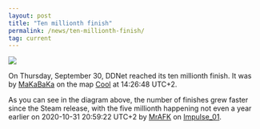 ```yaml
---
layout: post
title: "Ten millionth finish"
permalink: /news/ten-millionth-finish/
tag: current
---
```


[<img class="demo" src="/finishes-10000000.png" />](https://ddnet.org/stats/)

On Thursday, September 30, DDNet reached its ten millionth finish. It was by [MaKaBaKa](https://ddnet.org/players/MaKaBaKa/) on the map [Cool](https://ddnet.tw/maps/Cool/) at 14:26:48 UTC+2.

As you can see in the diagram above, the number of finishes grew faster since the Steam release, with the five millionth happening not even a year earlier on 2020-10-31 20:59:22 UTC+2 by [MrAFK](https://ddnet.org/players/MrAFK/) on [Impulse_01](https://ddnet.tw/maps/Impulse-95-01).
